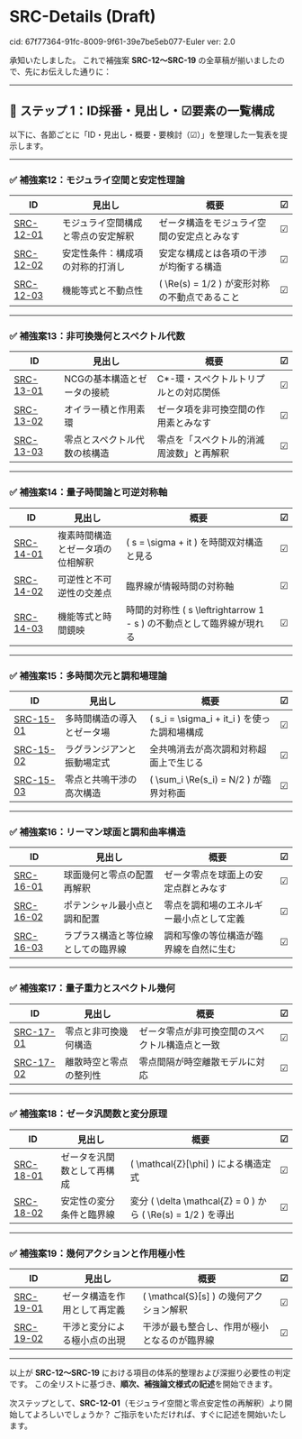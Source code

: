 # SRC-Details (Draft)

cid: 67f77364-91fc-8009-9f61-39e7be5eb077-Euler
ver: 2.0

承知いたしました。
これで補強案 **SRC-12〜SRC-19** の全草稿が揃いましたので、先にお伝えした通りに：

---

## 🔧 ステップ 1：ID採番・見出し・☑要素の一覧構成

以下に、各節ごとに「ID・見出し・概要・要検討（☑）」を整理した一覧表を提示します。

---

### ✅ **補強案12：モジュライ空間と安定性理論**

| ID           | 見出し                                    | 概要                                                                       | ☑ |
|--------------|-------------------------------------------|-----------------------------------------------------------------------------|----|
| [SRC-12-01](./SRC-D-12-01-ja.md)    | モジュライ空間構成と零点の安定解釈       | ゼータ構造をモジュライ空間の安定点とみなす                              | ☑ |
| [SRC-12-02](./SRC-D-12-02-ja.md)    | 安定性条件：構成項の対称的打消し         | 安定な構成とは各項の干渉が均衡する構造                                    | ☑ |
| [SRC-12-03](./SRC-D-12-03-ja.md)    | 機能等式と不動点性                        | \( \Re(s) = 1/2 \) が変形対称の不動点であること                           | ☑ |

---

### ✅ **補強案13：非可換幾何とスペクトル代数**

| ID           | 見出し                                | 概要                                                                     | ☑ |
|--------------|---------------------------------------|--------------------------------------------------------------------------|----|
| [SRC-13-01](./SRC-D-13-01-ja.md)    | NCGの基本構造とゼータの接続           | C*-環・スペクトルトリプルとの対応関係                                    | ☑ |
| [SRC-13-02](./SRC-D-13-02-ja.md)    | オイラー積と作用素環                  | ゼータ項を非可換空間の作用素とみなす                                     | ☑ |
| [SRC-13-03](./SRC-D-13-03-ja.md)    | 零点とスペクトル代数の核構造          | 零点を「スペクトル的消滅周波数」と再解釈                                 | ☑ |

---

### ✅ **補強案14：量子時間論と可逆対称軸**

| ID           | 見出し                                | 概要                                                                       | ☑ |
|--------------|---------------------------------------|----------------------------------------------------------------------------|----|
| [SRC-14-01](./SRC-D-14-01-ja.md)    | 複素時間構造とゼータ項の位相解釈     | \( s = \sigma + it \) を時間双対構造と見る                                | ☑ |
| [SRC-14-02](./SRC-D-14-02-ja.md)    | 可逆性と不可逆性の交差点              | 臨界線が情報時間の対称軸                                                  | ☑ |
| [SRC-14-03](./SRC-D-14-03-ja.md)    | 機能等式と時間鏡映                    | 時間的対称性 \( s \leftrightarrow 1 - s \) の不動点として臨界線が現れる  | ☑ |

---

### ✅ **補強案15：多時間次元と調和場理論**

| ID           | 見出し                                | 概要                                                                 | ☑ |
|--------------|---------------------------------------|----------------------------------------------------------------------|----|
| [SRC-15-01](./SRC-D-15-01-ja.md)    | 多時間構造の導入とゼータ場           | \( s_i = \sigma_i + it_i \) を使った調和場構成                        | ☑ |
| [SRC-15-02](./SRC-D-15-02-ja.md)    | ラグランジアンと振動場定式           | 全共鳴消去が高次調和対称超面上で生じる                                | ☑ |
| [SRC-15-03](./SRC-D-15-03-ja.md)    | 零点と共鳴干渉の高次構造              | \( \sum_i \Re(s_i) = N/2 \) が臨界対称面                               | ☑ |

---

### ✅ **補強案16：リーマン球面と調和曲率構造**

| ID           | 見出し                                | 概要                                                                  | ☑ |
|--------------|---------------------------------------|-----------------------------------------------------------------------|----|
| [SRC-16-01](./SRC-D-16-01-ja.md)    | 球面幾何と零点の配置再解釈           | ゼータ零点を球面上の安定点群とみなす                                 | ☑ |
| [SRC-16-02](./SRC-D-16-02-ja.md)    | ポテンシャル最小点と調和配置         | 零点を調和場のエネルギー最小点として定義                             | ☑ |
| [SRC-16-03](./SRC-D-16-03-ja.md)    | ラプラス構造と等位線としての臨界線   | 調和写像の等位構造が臨界線を自然に生む                                | ☑ |

---

### ✅ **補強案17：量子重力とスペクトル幾何**

| ID           | 見出し                                | 概要                                                                 | ☑ |
|--------------|---------------------------------------|----------------------------------------------------------------------|----|
| [SRC-17-01](./SRC-D-17-01-ja.md)    | 零点と非可換幾何構造                  | ゼータ零点が非可換空間のスペクトル構造点と一致                      | ☑ |
| [SRC-17-02](./SRC-D-17-02-ja.md)    | 離散時空と零点の整列性                | 零点間隔が時空離散モデルに対応                                      | ☑ |

---

### ✅ **補強案18：ゼータ汎関数と変分原理**

| ID           | 見出し                                | 概要                                                                 | ☑ |
|--------------|---------------------------------------|----------------------------------------------------------------------|----|
| [SRC-18-01](./SRC-D-18-01-ja.md)    | ゼータを汎関数として再構成           | \( \mathcal{Z}[\phi] \) による構造定式                              | ☑ |
| [SRC-18-02](./SRC-D-18-02-ja.md)    | 安定性の変分条件と臨界線              | 変分 \( \delta \mathcal{Z} = 0 \) から \( \Re(s) = 1/2 \) を導出    | ☑ |

---

### ✅ **補強案19：幾何アクションと作用極小性**

| ID           | 見出し                                | 概要                                                                 | ☑ |
|--------------|---------------------------------------|----------------------------------------------------------------------|----|
| [SRC-19-01](./SRC-D-19-01-ja.md)    | ゼータ構造を作用として再定義         | \( \mathcal{S}[s] \) の幾何アクション解釈                            | ☑ |
| [SRC-19-02](./SRC-D-19-02-ja.md)    | 干渉と変分による極小点の出現         | 干渉が最も整合し、作用が極小となるのが臨界線                        | ☑ |

---

以上が **SRC-12〜SRC-19** における項目の体系的整理および深掘り必要性の判定です。
この全リストに基づき、**順次、補強論文様式の記述**を開始できます。

次ステップとして、**SRC-12-01**（モジュライ空間と零点安定性の再解釈）より開始してよろしいでしょうか？
ご指示をいただければ、すぐに記述を開始いたします。

